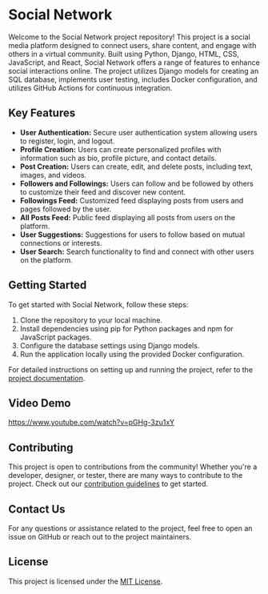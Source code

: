 # Social Network

Welcome to the Social Network project repository! This project is a social media platform designed to connect users, share content, and engage with others in a virtual community. Built using Python, Django, HTML, CSS, JavaScript, and React, Social Network offers a range of features to enhance social interactions online. The project utilizes Django models for creating an SQL database, implements user testing, includes Docker configuration, and utilizes GitHub Actions for continuous integration.

## Key Features

- **User Authentication:** Secure user authentication system allowing users to register, login, and logout.
- **Profile Creation:** Users can create personalized profiles with information such as bio, profile picture, and contact details.
- **Post Creation:** Users can create, edit, and delete posts, including text, images, and videos.
- **Followers and Followings:** Users can follow and be followed by others to customize their feed and discover new content.
- **Followings Feed:** Customized feed displaying posts from users and pages followed by the user.
- **All Posts Feed:** Public feed displaying all posts from users on the platform.
- **User Suggestions:** Suggestions for users to follow based on mutual connections or interests.
- **User Search:** Search functionality to find and connect with other users on the platform.

## Getting Started

To get started with Social Network, follow these steps:

1. Clone the repository to your local machine.
2. Install dependencies using pip for Python packages and npm for JavaScript packages.
3. Configure the database settings using Django models.
4. Run the application locally using the provided Docker configuration.

For detailed instructions on setting up and running the project, refer to the [project documentation](link_to_documentation).

## Video Demo

https://www.youtube.com/watch?v=pGHg-3zu1xY

## Contributing

This project is open to contributions from the community! Whether you're a developer, designer, or tester, there are many ways to contribute to the project. Check out our [contribution guidelines](link_to_contribution_guidelines) to get started.

## Contact Us

For any questions or assistance related to the project, feel free to open an issue on GitHub or reach out to the project maintainers.

## License

This project is licensed under the [MIT License](https://opensource.org/licenses/MIT).
